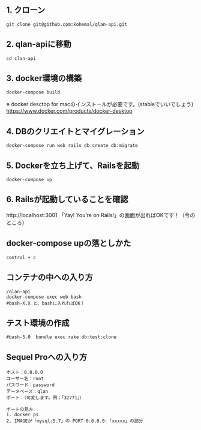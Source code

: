 
## 1. クローン
```
git clone git@github.com:kohemal/qlan-api.git
```

## 2. qlan-apiに移動
```
cd clan-api
```

## 3. docker環境の構築
```
docker-compose build
```
※ docker desctop for macのインストールが必要です。(stableでいいでしょう)
https://www.docker.com/products/docker-desktop

## 4. DBのクリエイトとマイグレーション
```
docker-compose run web rails db:create db:migrate
```

## 5. Dockerを立ち上げて、Railsを起動
```
docker-compose up
```

## 6. Railsが起動していることを確認
http://localhost:3001
「Yay! You’re on Rails!」の画面が出ればOKです！（今のところ）

## docker-compose upの落としかた
```
control + c
```

## コンテナの中への入り方
```
/qlan-api
docker-compose exec web bash
#bash-X.X と、bashに入れればOK！
```

## テスト環境の作成
```
#bash-5.0  bundle exec rake db:test:clone

```
## Sequel Proへの入り方
```
ホスト：0.0.0.0
ユーザー名：root
パスワード：password
データベース：qlan
ポート：（可変します。例；「32771」）

ポートの見方
1. docker ps
2. IMAGEが「mysql:5.7」の PORT 0.0.0.0:「xxxxx」の部分
```
